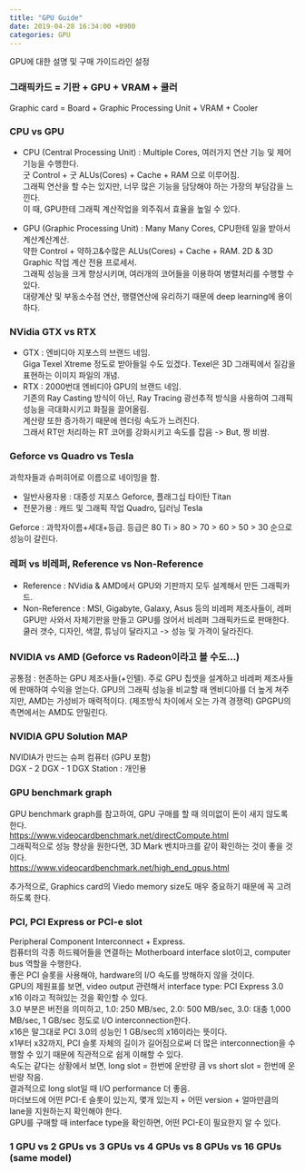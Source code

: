 ```yaml
---
title: "GPU Guide"
date: 2019-04-28 16:34:00 +0900
categories: GPU
---
```


GPU에 대한 설명 및 구매 가이드라인 설정

### 그래픽카드 = 기판 + GPU + VRAM + 쿨러      
Graphic card = Board + Graphic Processing Unit + VRAM + Cooler     


### CPU vs GPU
- CPU (Central Processing Unit) : Multiple Cores, 여러가지 연산 기능 및 제어 기능을 수행한다.        
굿 Control + 굿 ALUs(Cores) + Cache + RAM 으로 이루어짐.    
그래픽 연산을 할 수는 있지만, 너무 많은 기능을 담당해야 하는 가장의 부담감을 느낀다.   
이 때, GPU한테 그래픽 계산작업을 외주줘서 효율을 높일 수 있다.

- GPU (Graphic Processing Unit) : Many Many Cores, CPU한테 일을 받아서 계산계산계산.    
약한 Control + 약하고&수많은 ALUs(Cores) + Cache + RAM. 2D & 3D Graphic 작업 계산 전용 프로세서.    
그래픽 성능을 크게 향상시키며, 여러개의 코어들을 이용하여 병렬처리를 수행할 수 있다.   
대량계산 및 부동소수점 연산, 행렬연산에 유리하기 때문에 deep learning에 용이하다.


### NVidia GTX vs RTX
- GTX : 엔비디아 지포스의 브랜드 네임.     
Giga Texel Xtreme 정도로 받아들일 수도 있겠다. Texel은 3D 그래픽에서 질감을 표현하는 이미지 파일의 개념.
- RTX : 2000번대 엔비디아 GPU의 브랜드 네임.    
기존의 Ray Casting 방식이 아닌, Ray Tracing 광선추적 방식을 사용하여 그래픽 성능을 극대화시키고 화질을 끌어올림.    
계산량 또한 증가하기 때문에 렌더링 속도가 느려진다.   
그래서 RT만 처리하는 RT 코어를 강화시키고 속도를 잡음 -> But, 짱 비쌈.      


### Geforce vs Quadro vs Tesla
과학자들과 슈퍼히어로 이름으로 네이밍을 함.
- 일반사용자용 : 대중성 지포스 Geforce, 플래그십 타이탄 Titan    
- 전문가용 : 캐드 및 그래픽 작업 Quadro, 딥러닝 Tesla

Geforce : 과학자이름+세대+등급. 등급은 80 Ti > 80 > 70 > 60 > 50 > 30 순으로 성능이 갈린다.      


### 레퍼 vs 비레퍼, Reference vs Non-Reference
- Reference : NVidia & AMD에서 GPU와 기판까지 모두 설계해서 만든 그래픽카드.   
- Non-Reference : MSI, Gigabyte, Galaxy, Asus 등의 비레퍼 제조사들이, 레퍼 GPU만 사와서 자체기판을 만들고 GPU를 얹어서 비레퍼 그래픽카드로 판매한다.   
쿨러 갯수, 디자인, 색깔, 튜닝이 달라지고 -> 성능 및 가격이 달라진다.      


### NVIDIA vs AMD (Geforce vs Radeon이라고 볼 수도...)
공통점 : 현존하는 GPU 제조사들(+인텔). 주로 GPU 칩셋을 설계하고 비레퍼 제조사들에 판매하여 수익을 얻는다.
GPU의 그래픽 성능을 비교할 때 엔비디아를 더 높게 쳐주지만, AMD는 가성비가 매력적이다. (제조방식 차이에서 오는 가격 경쟁력)
GPGPU의 측면에서는 AMD도 안밀린다.


### NVIDIA GPU Solution MAP
NVIDIA가 만드는 슈퍼 컴퓨터 (GPU 포함)   
DGX - 2
DGX - 1
DGX Station : 개인용


### GPU benchmark graph
GPU benchmark graph를 참고하여, GPU 구매를 할 때 의미없이 돈이 새지 않도록 한다.    
<https://www.videocardbenchmark.net/directCompute.html>    
그래픽적으로 성능 향상을 원한다면, 3D Mark 벤치마크를 같이 확인하는 것이 좋을 것이다.    
<https://www.videocardbenchmark.net/high_end_gpus.html>    

추가적으로, Graphics card의 Viedo memory size도 매우 중요하기 때문에 꼭 고려하도록 한다.

### PCI, PCI Express or PCI-e slot
Peripheral Component Interconnect + Express.    
컴퓨터의 각종 하드웨어들을 연결하는 Motherboard interface slot이고, computer bus 역할을 수행한다.    
좋은 PCI 슬롯을 사용해야, hardware의 I/O 속도를 방해하지 않을 것이다.     
GPU의 제원표를 보면, video output 관련해서 interface type: PCI Express 3.0 x16 이라고 적혀있는 것을 확인할 수 있다.    
3.0 부분은 버전을 의미하고, 1.0: 250 MB/sec, 2.0: 500 MB/sec, 3.0: 대충 1,000 MB/sec, 1 GB/sec 정도로 I/O interconnection한다.    
x16은 말그대로 PCI 3.0의 성능인 1 GB/sec의 x16이라는 뜻이다.    
x1부터 x32까지, PCI 슬롯 자체의 길이가 길어짐으로써 더 많은 interconnection을 수행할 수 있기 때문에 직관적으로 쉽게 이해할 수 있다.    
속도는 같다는 상황에서 보면, long slot = 한번에 운반량 큼 vs short slot = 한번에 운반량 작음.    
결과적으로 long slot일 때 I/O performance 더 좋음.    
마더보드에 어떤 PCI-E 슬롯이 있는지, 몇개 있는지 + 어떤 version + 얼마만큼의 lane을 지원하는지 확인해야 한다.    
GPU를 구매할 때 interface type을 확인하면, 어떤 PCI-E이 필요한지 알 수 있다.    

### 1 GPU vs 2 GPUs vs 3 GPUs vs 4 GPUs vs 8 GPUs vs 16 GPUs (same model)
